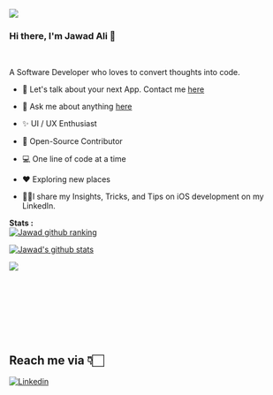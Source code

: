 ![ ](https://komarev.com/ghpvc/?username=MrChens)
<!-- count - 1000 is the real count hahhaha -->

### Hi there, I'm Jawad Ali 👋
</a>

<br />


A Software Developer who loves to convert thoughts into code.


* 📱  Let's talk about your next App. Contact me [here](https://www.linkedin.com/in/jawad-ali-3804ab24/)

* 💬 Ask me about anything [here](https://github.com/jwd-ali/jwd-ali/issues)

* ✨ UI / UX Enthusiast

* 📖 Open-Source Contributor

* 💻 One line of code at a time

* ♥️ Exploring new places

* 💁🏻I share my Insights, Tricks, and Tips on iOS development on my LinkedIn.


**Stats :**  
[![Jawad github ranking](https://github-readme-ranking.vercel.app/api/rank?username=jwd-ali&country_code=pakistan&theme=dark)](https://github.com/Muhammadsher/github-readme-ranking)

<!-- Change the `github-readme-stats.anuraghazra1.vercel.app` to `github-readme-stats.vercel.app`  -->
[![Jawad's github stats](https://github-readme-stats.vercel.app/api?username=jwd-ali&show_icons=true&title_color=fff&icon_color=79ff97&text_color=9f9f9f&bg_color=151515)](https://github.com/jwd-ali/jwd-ali)

<a href="https://github.com/jwd-ali/Switch-Animations">
  <!-- Change the `github-readme-stats.anuraghazra1.vercel.app` to `github-readme-stats.vercel.app`  -->
  <img align="left" src="https://github-readme-stats.vercel.app/api/pin/?username=jwd-ali&repo=Switch-Animations&title_color=fff&icon_color=79ff97&text_color=9f9f9f&bg_color=151515" />
</a><br />
 
<br />
<br />
<br />
<br /><br />
<br /><br />

## Reach me via 👇🏻

[![Linkedin](https://i.imgur.com/vGjsQPt.png)](https://www.linkedin.com/in/jawad-ali-3804ab24/)
